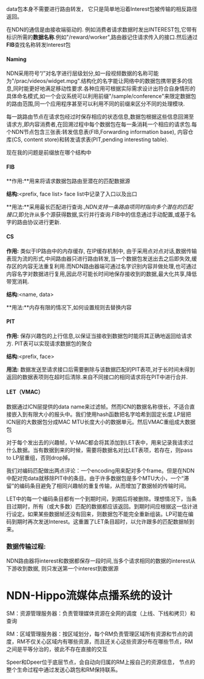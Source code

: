  

data包本身不需要进行路由转发， 它只是简单地沿着Interest包被传输的相反路径返回。

在NDN的通信是由接收端驱动的. 例如消费者请求数据时发出INTEREST包,它带有标识所需的**数据名称**.例如"/reward/worker",路由器记住请求传入的接口.然后通过**FIB**查找名称转发Interest包

#### Naming 

NDN采用符号“/”对名字进行层级划分,如一段视频数据的名称可能为"/prac/videos/widget.mpg".结构化的名字能让网络中的数据包携带更多的信息,同时能更好地满足移动性要求.各种应用可根据实际需求设计出符合自身情形的具体命名模式,如一个会议系统可以利用前缀"/sample/conference"来限定数据包的路由范围,同一个应用程序甚至可以利用不同的前缀来区分不同的处理模块.

每一跳路由节点在请求包经过时保存相应的状态信息,数据包根据这些信息回溯至请求方,即内容消费者,在回溯过程中每个数据包在每一条消耗一个相应的请求包.每个NDN节点包含三张表:转发信息表(FIB,Forwarding information base), 内容仓库(CS, content store)和转发请求表(PIT,pending interesting table).

现在我的问题是前缀放在哪个结构中

#### FIB

**作用:**用来将请求数据包路由至潜在的匹配数据源

**结构:**<prefix, face list> face list中记录了入口以及出口

**用法:**采用最长匹配进行查询.,*NDN支持一条路由项同时指向多个潜在的匹配接口*,即允许从多个源获得数据,实行并行查询.FIB中的信息通过手动配置,或基于名字的路由协议进行更新.

#### CS

**作用:** 类似于IP路由中的内存缓存, 在IP缓存机制中, 由于采用点对点对话,数据传输表现为流的形式,中间路由器只进行路由转发,当一个数据包发送出去之后即失效,缓存区的内容无法重复利用.而NDN路由器端可通过名字识别内容并做处理,也可通过内容名字对数据进行复用,因此尽可能长时间地保存接收到的数据,最大化共享,降低带宽消耗.

**结构:**<name, data>

**用法:**内存有限的情况下,如何设置规则去替换内容



#### PIT

**作用:** 保存兴趣包的上行信息,以保证当接收到数据包时能将其正确地返回给请求方. PIT表可以实现请求数据包的聚合

**结构:**<prefix, face>

**用法:** 数据发送至请求接口后需要删除与该数据匹配的PIT表项,对于长时间未得到返回的数据表项则在超时后清除.来自不同接口的相同请求将在PIT中进行合并.

#### LET（VMAC）

数据通过ICN层提供的data name来过滤帧。然而ICN的数据名称很长，不适合直接嵌入到有限大小的报头中。我们使用hash函数把名字哈希到固定长度.LP层把ICN层的大数据包分成MAC MTU长度大小的数据单元。然后VMAC重组成大数据包

对于每个发出去的兴趣帧，V-MAC都会将其添加到LET表中，用来记录我请求过什么数据。当有数据到来的时候，需要将数据名对比LET表项，若存在，则pass to LP层重组，否则drop掉。

我们对编码匹配做出两点评论：一个encoding用来配对多个frame。但是在NDN中配对完data就移除PIT中的条目。由于许多数据包是多个MTU大小，一个“滞留”的编码条目避免了相同兴趣帧的重复传输，从而增加了数据帧的传输时间。

LET中的每一个编码条目都有一个到期时间，到期后将被删除。理想情况下，当条目过期时，所有（或大多数）匹配的数据都应该返回。到期时间应根据这一估计进行设定。如果某些数据帧还没有回来，则数据包不能完全重新组装。LP可能在编码到期时再次发送Interest。这重置了LET条目超时，以允许跟多的匹配数据帧到来。

### 数据传输过程:

NDN路由器将interest和数据都保存一段时间,当多个请求相同的数据的interest从下游收到数据, 则只发送第一个interest到数据源

# NDN-Hippo流媒体点播系统的设计

SM：资源管理服务器：负责管理媒体资源在全网的调度（上线、下线和拷贝）和查询

RM：区域管理服务器：按区域划分，每个RM负责管理区域所有资源和节点的调度，RM不仅关心区域内有哪些资源，而且还关心这些资源分布在哪些节点，RM之间是平等分治的，彼此不存在直接的交互

Speer和Dpeer位于底层节点，会自动向归属的RM上报自己的资源信息， 节点的整个生命过程中通过发送心跳包和RM保持联系。





